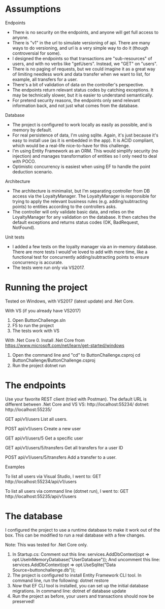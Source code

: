 Assumptions
====================================================================================

Endpoints

* There is no security on the endpoints, and anyone will get full access to anyone.
* There is "v1" in the url to simulate versioning of api. There are many ways to do
versioning, and url is a very simple way to do it (though controversial for some).
* I designed the endpoints so that transactions are "sub-resources" of users, and
with no verbs like "getUsers". Instead, we "GET" on "users".
* There is no paging of requests, but we could imagine it as a great way of limiting
needless work and data transfer when we want to list, for example, all transfers
for a user.
* There's a bit of validation of data on the controller's perspective.
* The endpoints return relevant status codes by catching exceptions. It may be
technically slower, but it is easier to understand semantically.
* For pretend security reasons, the endpoints only send relevant information back,
and not just what comes from the database.

Database

* The project is configured to work locally as easily as possible, and is memory by
default.
* For real persistence of data, I'm using sqlite. Again, it's just because it's
easy to install use (as it is embedded in the app). It is ACID compliant, which would
be a real-life nice-to-have for this challenge.
* I'm using Entity Framework as an ORM. This would simplify security (no injection)
and manages transformation of entities so I only need to deal with POCO.
* Optimistic concurrency is easiest when using EF to handle the point deduction
scenario.

Architecture

* The architecture is minimalist, but I'm separating controller from DB access via
the LoyaltyManager. The LoyaltyManager is responsible for trying to apply the
relevant business rules (e.g. adding/subtracting points) to entities according to
the controllers asks. 
* The controller will only validate basic data, and relies on the LoyaltyManager
for any validation on the database. It then catches the default exceptions and
returns status codes (OK, BadRequest, NotFound).

Unit tests

* I added a few tests on the loyalty manager via an in-memory database. There are
more tests I would've loved to add with more time, like a functional test for
concurrently adding/subtracting points to ensure concurrency is accurate.
* The tests were run only via VS2017.



Running the project
====================================================================================

Tested on Windows, with VS2017 (latest update) and .Net Core.

With VS (if you already have VS2017)
1. Open ButtonChallenge.sln
2. F5 to run the project
3. The tests work with VS

With .Net Core
0. Install .Net Core from https://www.microsoft.com/net/learn/get-started/windows
1. Open the command line and "cd" to ButtonChallenge.csproj
	cd ButtonChallenge/ButtonChallenge.csproj
2. Run the project
	dotnet run



The endpoints
====================================================================================

Use your favorite REST client (tried with Postman).
The default URL is different between .Net Core and VS
VS: http://localhost:55234/
dotnet: http://localhost:55235/

GET api/v1/users
List all users.

POST api/v1/users
Create a new user

GET api/v1/users/5
Get a specific user

GET api/v1/users/5/transfers
Get all transfers for a user ID

POST api/v1/users/5/transfers
Add a transfer to a user.

Examples

To list all users via Visual Studio, I went to:
GET http://localhost:55234/api/v1/users

To list all users via command line (dotnet run), I went to:
GET http://localhost:55235/api/v1/users



The database
====================================================================================

I configured the project to use a runtime database to make it work out of the box.
This can be modified to run a real database with a few changes.

Note: This was tested for .Net Core only.

1. In Startup.cs:
	Comment out this line:
		services.AddDbContext<UserContext>(opt => opt.UseInMemoryDatabase("UserDatabase"));
	And uncomment this line:
		services.AddDbContext<UserContext>(opt => opt.UseSqlite("Data Source=buttonchallenge.db"));
2. The project is configured to install Entity Framework CLI tool. In command line,
	run the following:
		dotnet restore
3. Now that EF CLI tool is installed, you can set up the initial database migrations.
	In command line:
		dotnet ef database update
4. Run the project as before, your users and transactions should now be preserved!
